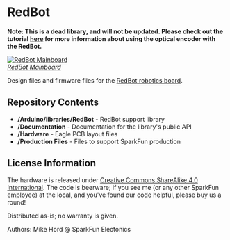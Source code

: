 RedBot
======

**Note: This is a dead library, and will not be updated. Please check out the tutorial [here](https://learn.sparkfun.com/tutorials/redbot-sensor---wheel-encoder) for more information about using the optical encoder
with the RedBot.**


[![RedBot Mainboard](https://cdn.sparkfun.com/assets/parts/7/6/5/6/11622-01a.jpg)  
*RedBot Mainboard*](https://www.sparkfun.com/products/11622)

Design files and firmware files for the [RedBot robotics board](https://www.sparkfun.com/products/11622).

Repository Contents
-------------------

* **/Arduino/libraries/RedBot** - RedBot support library
* **/Documentation** - Documentation for the library's public API
* **/Hardware** - Eagle PCB layout files
* **/Production Files** - Files to support SparkFun production


License Information
-------------------

The hardware is released under [Creative Commons ShareAlike 4.0 International](https://creativecommons.org/licenses/by-sa/4.0/).
The code is beerware; if you see me (or any other SparkFun employee) at the local, and you've found our code helpful, please buy us a round!

Distributed as-is; no warranty is given.

Authors: Mike Hord @ SparkFun Electonics
